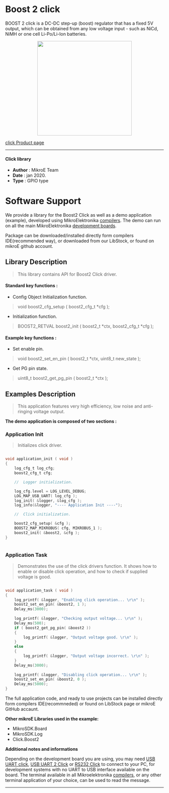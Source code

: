 
# Boost 2 click

BOOST 2 click is a DC-DC step-up (boost) regulator that has a fixed 5V output, which can be obtained from any low voltage input - such as NiCd, NiMH or one cell Li-Po/Li-Ion batteries.

<p align="center">
  <img src="https://download.mikroe.com/images/click_for_ide/boost2_click.png" height=300px>
</p>

[click Product page](https://www.mikroe.com/boost-2-click)

---


#### Click library 

- **Author**        : MikroE Team
- **Date**          : jan 2020.
- **Type**          : GPIO type


# Software Support

We provide a library for the Boost2 Click 
as well as a demo application (example), developed using MikroElektronika 
[compilers](https://shop.mikroe.com/compilers). 
The demo can run on all the main MikroElektronika [development boards](https://shop.mikroe.com/development-boards).

Package can be downloaded/installed directly form compilers IDE(recommended way), or downloaded from our LibStock, or found on mikroE github account. 

## Library Description

> This library contains API for Boost2 Click driver.

#### Standard key functions :

- Config Object Initialization function.
> void boost2_cfg_setup ( boost2_cfg_t *cfg ); 
 
- Initialization function.
> BOOST2_RETVAL boost2_init ( boost2_t *ctx, boost2_cfg_t *cfg );

#### Example key functions :

- Set enable pin.
> void boost2_set_en_pin ( boost2_t *ctx, uint8_t new_state );
 
- Get PG pin state.
> uint8_t boost2_get_pg_pin ( boost2_t *ctx );

## Examples Description

> This application features very high efficiency, low noise and anti-ringing voltage output.

**The demo application is composed of two sections :**

### Application Init 

> Initializes click driver.

```c

void application_init ( void )
{
    log_cfg_t log_cfg;
    boost2_cfg_t cfg;

    //  Logger initialization.

    log_cfg.level = LOG_LEVEL_DEBUG;
    LOG_MAP_USB_UART( log_cfg );
    log_init( &logger, &log_cfg );
    log_info(&logger, "---- Application Init ----");

    //  Click initialization.

    boost2_cfg_setup( &cfg );
    BOOST2_MAP_MIKROBUS( cfg, MIKROBUS_1 );
    boost2_init( &boost2, &cfg );
}
  
```

### Application Task

> Demonstrates the use of the click drivers function. It
shows how to enable or disable click operation, and how to check if supplied
voltage is good.

```c

void application_task ( void )
{
    log_printf( &logger, "Enabling click operation... \r\n" );
    boost2_set_en_pin( &boost2, 1 );
    Delay_ms(3000);
    
    log_printf( &logger, "Checking output voltage... \r\n" );
    Delay_ms(500);
    if ( boost2_get_pg_pin( &boost2 ))
    {
        log_printf( &logger, "Output voltage good. \r\n" );
    }
    else
    {
        log_printf( &logger, "Output voltage incorrect. \r\n" );
    }
    Delay_ms(3000);
    
    log_printf( &logger, "Disabling click operation... \r\n" );
    boost2_set_en_pin( &boost2, 0 );
    Delay_ms(5000); 
}  

```

The full application code, and ready to use projects can be  installed directly form compilers IDE(recommneded) or found on LibStock page or mikroE GitHub accaunt.

**Other mikroE Libraries used in the example:** 

- MikroSDK.Board
- MikroSDK.Log
- Click.Boost2

**Additional notes and informations**

Depending on the development board you are using, you may need 
[USB UART click](https://shop.mikroe.com/usb-uart-click), 
[USB UART 2 Click](https://shop.mikroe.com/usb-uart-2-click) or 
[RS232 Click](https://shop.mikroe.com/rs232-click) to connect to your PC, for 
development systems with no UART to USB interface available on the board. The 
terminal available in all Mikroelektronika 
[compilers](https://shop.mikroe.com/compilers), or any other terminal application 
of your choice, can be used to read the message.



---
